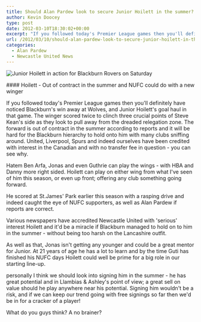 ```yaml
---
title: Should Alan Pardew look to secure Junior Hoilett in the summer?
author: Kevin Doocey
type: post
date: 2012-03-10T18:30:02+00:00
excerpt: "If you followed today's Premier League games then you'll definitely have noticed Blackburn's win away at Wolves, and Junior Hoilett's goal haul in that game. The winger scored.."
url: /2012/03/10/should-alan-pardew-look-to-secure-junior-hoilett-in-the-summer/
categories:
  - Alan Pardew
  - Newcastle United News
---
```


![Junior Hoilett in action for Blackburn Rovers on Saturday](https://www.tynetime.com/wp-content/uploads/2012/03/Junior-Hoilett-Blackburn-Rovers.jpg "Junior Hoilett")

#### Hoilett - Out of contract in the summer and NUFC could do with a new winger

If you followed today's Premier League games then you'll definitely have noticed Blackburn's win away at Wolves, and Junior Hoilett's goal haul in that game. The winger scored twice to clinch three crucial points of Steve Kean's side as they look to pull away from the dreaded relegation zone. The forward is out of contract in the summer according to reports and it will be hard for the Blackburn hierarchy to hold onto him with many clubs sniffing around. United, Liverpool, Spurs and indeed ourselves have been credited with interest in the Canadian and with no transfer fee in question - you can see why.

Hatem Ben Arfa, Jonas and even Guthrie can play the wings - with HBA and Danny more right sided. Hoilett can play on either wing from what I've seen of him this season, or even up front; offering any club something going forward.

He scored at St.James' Park earlier this season with a rasping drive and indeed caught the eye of NUFC supporters, as well as Alan Pardew if reports are correct.

Various newspapers have accredited Newcastle United with 'serious' interest Hoilett and it'd be a miracle if Blackburn managed to hold on to him in the summer - without being too harsh on the Lancashire outfit.

As well as that, Jonas isn't getting any younger and could be a great mentor for Junior. At 21 years of age he has a lot to learn and by the time Guti has finished his NUFC days Hoilett could well be prime for a big role in our starting line-up.

personally I think we should look into signing him in the summer - he has great potential and in Llambias & Ashley's point of view; a great sell on value should he play anywhere near his potential. Signing him wouldn't be a risk, and if we can keep our trend going with free signings so far then we'd be in for a cracker of a player!

What do you guys think? A no brainer?
